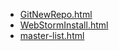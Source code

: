 * [GitNewRepo.html](GitNewRepo.html)
* [WebStormInstall.html](WebStormInstall.html)
* [master-list.html](master-list.html)